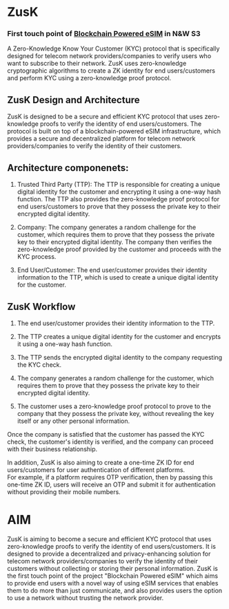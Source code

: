 # ZusK

### First touch point of [Blockchain Powered eSIM](https://github.com/ArpitxGit/Blockchain-Powered-eSIM) in N&W S3

A Zero-Knowledge Know Your Customer (KYC) protocol that is specifically designed for telecom network providers/companies to verify users who want to subscribe to their network. ZusK uses zero-knowledge cryptographic algorithms to create a ZK identity for end users/customers and perform KYC using a zero-knowledge proof protocol.

## ZusK Design and Architecture

ZusK is designed to be a secure and efficient KYC protocol that uses zero-knowledge proofs to verify the identity of end users/customers. The protocol is built on top of a blockchain-powered eSIM infrastructure, which provides a secure and decentralized platform for telecom network providers/companies to verify the identity of their customers.

## Architecture componenets:

1. Trusted Third Party (TTP): The TTP is responsible for creating a unique digital identity for the customer and encrypting it using a one-way hash function. The TTP also provides the zero-knowledge proof protocol for end users/customers to prove that they possess the private key to their encrypted digital identity.

2. Company: The company generates a random challenge for the customer, which requires them to prove that they possess the private key to their encrypted digital identity. The company then verifies the zero-knowledge proof provided by the customer and proceeds with the KYC process.

3. End User/Customer: The end user/customer provides their identity information to the TTP, which is used to create a unique digital identity for the customer.

## ZusK Workflow

1. The end user/customer provides their identity information to the TTP.

2. The TTP creates a unique digital identity for the customer and encrypts it using a one-way hash function.

3. The TTP sends the encrypted digital identity to the company requesting the KYC check.

4. The company generates a random challenge for the customer, which requires them to prove that they possess the private key to their encrypted digital identity.

5. The customer uses a zero-knowledge proof protocol to prove to the company that they possess the private key, without revealing the key itself or any other personal information.

Once the company is satisfied that the customer has passed the KYC check, the customer's identity is verified, and the company can proceed with their business relationship.

In addition, ZusK is also aiming to create a one-time ZK ID for end users/customers for user authentication of different platforms.  
For example, if a platform requires OTP verification, then by passing this one-time ZK ID, users will receive an OTP and submit it for authentication without providing their mobile numbers.

# AIM

ZusK is aiming to become a secure and efficient KYC protocol that uses zero-knowledge proofs to verify the identity of end users/customers. It is designed to provide a decentralized and privacy-enhancing solution for telecom network providers/companies to verify the identity of their customers without collecting or storing their personal information. ZusK is the first touch point of the project "Blockchain Powered eSIM" which aims to provide end users with a novel way of using eSIM services that enables them to do more than just communicate, and also provides users the option to use a network without trusting the network provider.
